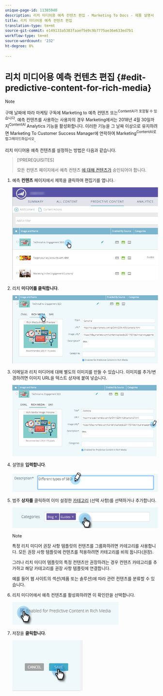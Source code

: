 ```yaml
---
unique-page-id: 11385940
description: 리치 미디어용 예측 컨텐츠 편집 - Marketing To Docs - 제품 설명서
title: 리치 미디어용 예측 컨텐츠 편집
translation-type: tm+mt
source-git-commit: e149133a5383faaef5e9c9b7775ae36e633ed7b1
workflow-type: tm+mt
source-wordcount: '232'
ht-degree: 0%

---
```



# 리치 미디어용 예측 컨텐츠 편집 {#edit-predictive-content-for-rich-media}

>[!NOTE]
>
>구매 날짜에 따라 마케팅 구독에 Marketing to 예측 컨텐츠 또는<sup>ContentAI가 포함될 수 있습니다</sup>. 예측 컨텐츠를 사용하는 사용자의 경우 Marketing에서는 2018년 4월 30일까지<sup>ContentAI</sup> Analytics 기능을 활성화합니다. 이러한 기능을 그 날짜 이상으로 유지하려면 Marketing To Customer Success Manager에 연락하여 Marketing<sup>ContentAI로 업그레이드하십시오</sup>.

리치 미디어용 예측 컨텐츠를 설정하는 방법은 다음과 같습니다.

>[!PREREQUISITES]
>
>모든 컨텐츠 페이지에서 예측 컨텐츠 [에 대해 컨텐츠가](/help/marketo/product-docs/predictive-content/working-with-all-content/approve-a-title-for-predictive-content.md) 승인되어야 합니다.

1. 예측 **컨텐츠** 페이지에서 제목을 클릭하여 편집기를 엽니다.

   ![](assets/image2017-10-3-9-3a40-3a38.png)

1. 리치 **미디어를 클릭합니다**.

   ![](assets/image2017-10-3-9-3a41-3a33.png)

1. 이메일과 리치 미디어에 대해 별도의 이미지를 만들 수 있습니다. 이미지를 추가/변경하려면 이미지 URL을 텍스트 상자에 붙여 넣습니다.

   ![](assets/image2017-10-3-9-3a42-3a20.png)

1. 설명을 **입력합니다**.

   ![](assets/image2017-10-3-9-3a43-3a43.png)

1. 범주 **상자를** 클릭하여 이미 설정한 [카테고리](/help/marketo/product-docs/predictive-content/getting-started/set-up-categories.md) (선택 사항)를 선택하거나 추가합니다.

   ![](assets/image2017-10-3-9-3a55-3a57.png)

   >[!NOTE]
   >
   >특정 리치 미디어 권장 사항 템플릿의 컨텐츠를 그룹화하려면 카테고리를 사용합니다. 모든 권장 사항 템플릿에 컨텐츠를 적용하려면 카테고리를 비워 둡니다(권장).
   >
   >그러나 리치 미디어 템플릿의 특정 컨텐츠만 권장하려는 경우 컨텐츠 카테고리를 추가하고 해당 카테고리를 권장 사항 템플릿에 연결합니다.
   >
   >예를 들어 웹 사이트의 섹션(제품 또는 솔루션)에 따라 관련 컨텐츠를 분류할 수 있습니다.

1. 리치 미디어에서 예측 컨텐츠를 활성화하려면 이 확인란을 선택합니다.

   ![](assets/six-1.png)

1. 저장을 **클릭합니다**.

   ![](assets/save.png)
